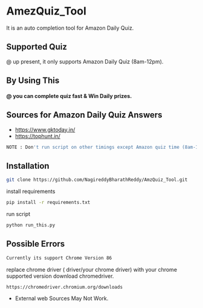 # AmezQuiz_Tool
It is an auto completion tool for Amazon Daily Quiz.
## Supported Quiz
@ up present, it only supports Amazon Daily Quiz (8am-12pm).
## By Using This
#### @ you can complete quiz fast & Win Daily prizes.
## Sources for Amazon Daily Quiz Answers
  - https://www.gktoday.in/
  - https://tophunt.in/
```bash
NOTE : Don't run script on other timings except Amazon quiz time (8am-12pm). otherwise it may not work properly.
```
## Installation
```bash
git clone https://github.com/NagireddyBharathReddy/AmzQuiz_Tool.git
```
install requirements
```bash
pip install -r requirements.txt
```

run script 
```bash
python run_this.py
```
## Possible Errors
```bash
Currently its support Chrome Version 86
```
replace chrome driver ( driver/your chrome driver) with your chrome supported version download chromedriver.
```bash
https://chromedriver.chromium.org/downloads
```

- External web Sources May Not Work.
